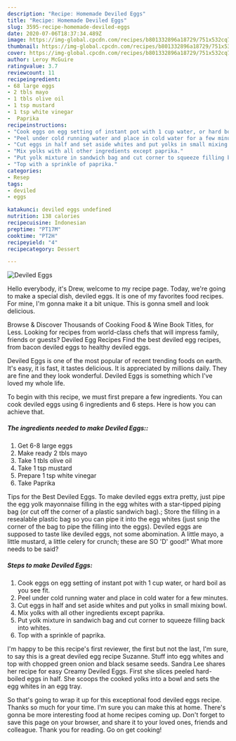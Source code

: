 ```yaml
---
description: "Recipe: Homemade Deviled Eggs"
title: "Recipe: Homemade Deviled Eggs"
slug: 3595-recipe-homemade-deviled-eggs
date: 2020-07-06T18:37:34.489Z
image: https://img-global.cpcdn.com/recipes/b801332896a18729/751x532cq70/deviled-eggs-recipe-main-photo.jpg
thumbnail: https://img-global.cpcdn.com/recipes/b801332896a18729/751x532cq70/deviled-eggs-recipe-main-photo.jpg
cover: https://img-global.cpcdn.com/recipes/b801332896a18729/751x532cq70/deviled-eggs-recipe-main-photo.jpg
author: Leroy McGuire
ratingvalue: 3.7
reviewcount: 11
recipeingredient:
- 68 large eggs
- 2 tbls mayo
- 1 tbls olive oil
- 1 tsp mustard
- 1 tsp white vinegar
-  Paprika
recipeinstructions:
- "Cook eggs on egg setting of instant pot with 1 cup water, or hard boil as you see fit."
- "Peel under cold running water and place in cold water for a few minutes."
- "Cut eggs in half and set aside whites and put yolks in small mixing bowl."
- "Mix yolks with all other ingredients except paprika."
- "Put yolk mixture in sandwich bag and cut corner to squeeze filling back into whites."
- "Top with a sprinkle of paprika."
categories:
- Resep
tags:
- deviled
- eggs

katakunci: deviled eggs undefined
nutrition: 138 calories
recipecuisine: Indonesian
preptime: "PT17M"
cooktime: "PT2H"
recipeyield: "4"
recipecategory: Dessert

---
```



![Deviled Eggs](https://img-global.cpcdn.com/recipes/b801332896a18729/751x532cq70/deviled-eggs-recipe-main-photo.jpg)

Hello everybody, it's Drew, welcome to my recipe page. Today, we're going to make a special dish, deviled eggs. It is one of my favorites food recipes. For mine, I'm gonna make it a bit unique. This is gonna smell and look delicious.

Browse &amp; Discover Thousands of Cooking Food &amp; Wine Book Titles, for Less. Looking for recipes from world-class chefs that will impress family, friends or guests? Deviled Egg Recipes Find the best deviled egg recipes, from bacon deviled eggs to healthy deviled eggs.

Deviled Eggs is one of the most popular of recent trending foods on earth. It's easy, it is fast, it tastes delicious. It is appreciated by millions daily. They are fine and they look wonderful. Deviled Eggs is something which I've loved my whole life.


To begin with this recipe, we must first prepare a few ingredients. You can cook deviled eggs using 6 ingredients and 6 steps. Here is how you can achieve that.

##### The ingredients needed to make Deviled Eggs::

1. Get 6-8 large eggs
1. Make ready 2 tbls mayo
1. Take 1 tbls olive oil
1. Take 1 tsp mustard
1. Prepare 1 tsp white vinegar
1. Take  Paprika


Tips for the Best Deviled Eggs. To make deviled eggs extra pretty, just pipe the egg yolk mayonnaise filling in the egg whites with a star-tipped piping bag (or cut off the corner of a plastic sandwich bag).; Store the filling in a resealable plastic bag so you can pipe it into the egg whites (just snip the corner of the bag to pipe the filling into the eggs). Deviled eggs are supposed to taste like deviled eggs, not some abomination. A little mayo, a little mustard, a little celery for crunch; these are SO &#39;D&#39; good!&#34; What more needs to be said? 

##### Steps to make Deviled Eggs:

1. Cook eggs on egg setting of instant pot with 1 cup water, or hard boil as you see fit.
1. Peel under cold running water and place in cold water for a few minutes.
1. Cut eggs in half and set aside whites and put yolks in small mixing bowl.
1. Mix yolks with all other ingredients except paprika.
1. Put yolk mixture in sandwich bag and cut corner to squeeze filling back into whites.
1. Top with a sprinkle of paprika.


I&#39;m happy to be this recipe&#39;s first reviewer, the first but not the last, I&#39;m sure, to say this is a great deviled egg recipe Suzanne. Stuff into egg whites and top with chopped green onion and black sesame seeds. Sandra Lee shares her recipe for easy Creamy Deviled Eggs. First she slices peeled hard-boiled eggs in half. She scoops the cooked yolks into a bowl and sets the egg whites in an egg tray. 

So that's going to wrap it up for this exceptional food deviled eggs recipe. Thanks so much for your time. I'm sure you can make this at home. There's gonna be more interesting food at home recipes coming up. Don't forget to save this page on your browser, and share it to your loved ones, friends and colleague. Thank you for reading. Go on get cooking!
